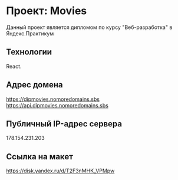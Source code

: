 # Проект: Movies

Данный проект является дипломом по курсу "Веб-разработка" в Яндекс.Практикум

## Технологии
React.

## Адрес домена
https://dipmovies.nomoredomains.sbs 
https://api.dipmovies.nomoredomains.sbs

## Публичный IP-адрес сервера
178.154.231.203

## Ссылка на макет 
https://disk.yandex.ru/d/T2F3nMHK_VPMpw